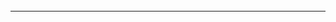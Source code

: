 ######
---


```
```

```
```

```
```


```
```

```
```

```
```


```
```

```
```

```
```


```
```

```
```

```
```


```
```

```
```

```
```


```
```

```
```

```
```


```
```

```
```

```
```


```
```

```
```

```
```


```
```

```
```

```
```


```
```

```
```

```
```


```
```

```
```

```
```


```
```

```
```

```
```


```
```

```
```

```
```


```
```

```
```

```
```


```
```

```
```

```
```


```
```

```
```

```
```


```
```

```
```

```
```


```
```

```
```

```
```


```
```

```
```

```
```


```
```

```
```

```
```


```
```

```
```

```
```


```
```

```
```

```
```


```
```

```
```

```
```


```
```

```
```

```
```


```
```

```
```

```
```


```
```

```
```

```
```


```
```

```
```

```
```

